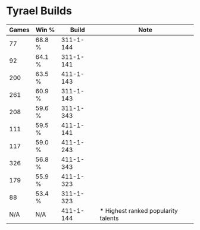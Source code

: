 # Tyrael Builds

Games  | Win %  | Build     | Note
-----  | -----  | -----     | ----
77     | 68.8 % | 311-1-144 | 
92     | 64.1 % | 311-1-141 | 
200    | 63.5 % | 411-1-143 | 
261    | 60.9 % | 311-1-143 | 
208    | 59.6 % | 311-1-343 | 
111    | 59.5 % | 411-1-141 | 
117    | 59.0 % | 411-1-243 | 
326    | 56.8 % | 411-1-343 | 
179    | 55.9 % | 411-1-323 | 
88     | 53.4 % | 311-1-323 | 
N/A    | N/A    | 411-1-144 | * Highest ranked popularity talents
